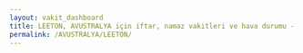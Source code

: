```yaml
---
layout: vakit_dashboard
title: LEETON, AVUSTRALYA için iftar, namaz vakitleri ve hava durumu - ilçe/eyalet seç
permalink: /AVUSTRALYA/LEETON/
---
```


<script type="text/javascript">
  var GLOBAL_COUNTRY = 'AVUSTRALYA';
  var GLOBAL_CITY = 'LEETON';
  var GLOBAL_STATE = '';
  var lat = 72;
  var lon = 21;
</script>
